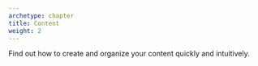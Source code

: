 ```yaml
---
archetype: chapter
title: Content
weight: 2
---
```


Find out how to create and organize your content quickly and intuitively.
